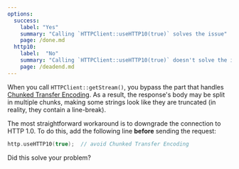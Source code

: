 ```yaml
---
options:
  success:
    label: "Yes"
    summary: "Calling `HTTPClient::useHTTP10(true)` solves the issue"
    page: /done.md
  http10:
    label:  "No"
    summary: "Calling `HTTPClient::useHTTP10(true)` doesn't solve the issue"
    page: /deadend.md
---
```


When you call `HTTPClient::getStream()`, you bypass the part that handles [Chunked Transfer Encoding](https://en.wikipedia.org/wiki/Chunked_transfer_encoding).
As a result, the response's body may be split in multiple chunks, making some strings look like they are truncated (in reality, they contain a line-break).

The most straightforward workaround is to downgrade the connection to HTTP 1.0.
To do this, add the following line **before** sending the request:

```c++
http.useHTTP10(true);  // avoid Chunked Transfer Encoding
```

Did this solve your problem?
